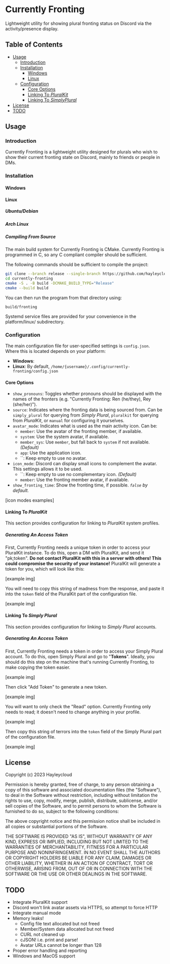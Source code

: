 # Currently Fronting

Lightweight utility for showing plural fronting status on Discord via the activity/presence display.

## Table of Contents
* [Usage](#usage)
    * [Introduction](#introduction)
    * [Installation](#installing)
        * [Windows](#windows)
        * [Linux](#linux)
    * [Configuration](#configuration)
        * [Core Options](#core-options)
        * [Linking To *PluralKit*](#linking-to-pluralkit)
        * [Linking To *SimplyPlural*](#linking-to-simplyplural)
* [License](#license)
* [TODO](#todo)

## Usage

### Introduction

Currently Fronting is a lightweight utility designed for plurals who wish to show their current fronting state on Discord, mainly to friends or people in DMs.

### Installation

#### Windows


#### Linux

##### Ubuntu/Debian

##### Arch Linux

##### Compiling From Source

The main build system for Currently Fronting is CMake. Currently Fronting is programmed in C, so any C compliant compiler should be sufficient.

The following commands should be sufficient to compile the project:

```bash
git clone --branch release --single-branch https://github.com/hayleycloud/currently-fronting
cd currently-fronting
cmake -S . -B build -DCMAKE_BUILD_TYPE="Release"
cmake --build build
```

You can then run the program from that directory using:

`build/fronting`

Systemd service files are provided for your convenience in the platform/linux/ subdirectory.

### Configuration

The main configuration file for user-specified settings is `config.json`. Where this is located depends on your platform:
* **Windows**: 
* **Linux**: By default, `/home/{username}/.config/currently-fronting/config.json`

#### Core Options

* `show_pronouns`: Toggles whether pronouns should be displayed with the names of the fronters (e.g. "Currently Fronting: Ren (he/they), Rey (she/her)").
* `source`: Indicates where the fronting data is being sourced from. Can be `simply_plural` for querying from *Simply Plural*, `pluralkit` for querying from *PluralKit*, or `manual` for configuring it yourselves.
* `avatar_mode`: Indicates what is used as the main activity icon. Can be:
    * `member`: Use the avatar of the fronting member, if available.
    * `system`: Use the system avatar, if available.
    * `member_sys`: Use `member`, but fall back to `system` if not available. *(Default)*
    * `app`: Use the application icon.
    * ``: Keep empty to use no avatar.
* `icon_mode`: Discord can display small icons to complement the avatar. This settings allows it to be used.
    * ``: Keep empty to use no complementary icon. *(Default)*
    * `member`: Use the fronting member avatar, if available.
* `show_fronting_time`: Show the fronting time, if possible. *`false` by default.*

[icon modes examples]

#### Linking To *PluralKit*

This section provides configuration for linking to *PluralKit* system profiles.

##### Generating An Access Token

First, Currently Fronting needs a unique token in order to access your PluralKit instance. To do this, open a DM with PluralKit, and send it "pk;token". **Do not contact PluralKit with this in a server with others! This could compromise the security of your instance!** PluralKit will generate a token for you, which will look like this:

[example img]

You will need to copy this string of madness from the response, and paste it into the `token` field of the PluralKit part of the configuration file.

[example img]

#### Linking To *Simply Plural*

This section provides configuration for linking to *Simply Plural* accounts.

##### Generating An Access Token

First, Currently Fronting needs a token in order to access your Simply Plural account. To do this, open Simply Plural and go to "**Tokens**". Ideally, you should do this step on the machine that's running Currently Fronting, to make copying the token easier.

[example img]

Then click "Add Token" to generate a new token.

[example img]

You will want to only check the "Read" option. Currently Fronting only needs to read; it doesn't need to change anything in your profile.

[example img]

Then copy this string of terrors into the `token` field of the Simply Plural part of the configuration file.

[example img]

## License

Copyright (c) 2023 Hayleycloud

Permission is hereby granted, free of charge, to any person obtaining a copy
of this software and associated documentation files (the "Software"), to deal
in the Software without restriction, including without limitation the rights
to use, copy, modify, merge, publish, distribute, sublicense, and/or sell
copies of the Software, and to permit persons to whom the Software is
furnished to do so, subject to the following conditions:

The above copyright notice and this permission notice shall be included in all
copies or substantial portions of the Software.

THE SOFTWARE IS PROVIDED "AS IS", WITHOUT WARRANTY OF ANY KIND, EXPRESS OR
IMPLIED, INCLUDING BUT NOT LIMITED TO THE WARRANTIES OF MERCHANTABILITY,
FITNESS FOR A PARTICULAR PURPOSE AND NONINFRINGEMENT. IN NO EVENT SHALL THE
AUTHORS OR COPYRIGHT HOLDERS BE LIABLE FOR ANY CLAIM, DAMAGES OR OTHER
LIABILITY, WHETHER IN AN ACTION OF CONTRACT, TORT OR OTHERWISE, ARISING FROM,
OUT OF OR IN CONNECTION WITH THE SOFTWARE OR THE USE OR OTHER DEALINGS IN THE
SOFTWARE.

## TODO

* Integrate PluralKit support
* Discord won't link avatar assets via HTTPS, so attempt to force HTTP
* Integrate manual mode
* Memory leaks!
    * Config file text allocated but not freed
    * Member/System data allocated but not freed
    * CURL not cleaned up
    * cJSON! i.e. print and parse!
    * Avatar URLs cannot be longer than 128
* Proper error handling and reporting
* Windows and MacOS support

